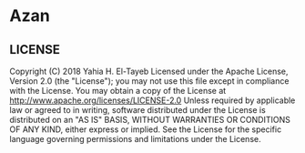 # Azan

## LICENSE

Copyright (C) 2018 Yahia H. El-Tayeb
Licensed under the Apache License, Version 2.0 (the "License");
you may not use this file except in compliance with the License.
You may obtain a copy of the License at
      http://www.apache.org/licenses/LICENSE-2.0
Unless required by applicable law or agreed to in writing, software
distributed under the License is distributed on an "AS IS" BASIS,
WITHOUT WARRANTIES OR CONDITIONS OF ANY KIND, either express or implied.
See the License for the specific language governing permissions and
limitations under the License.
